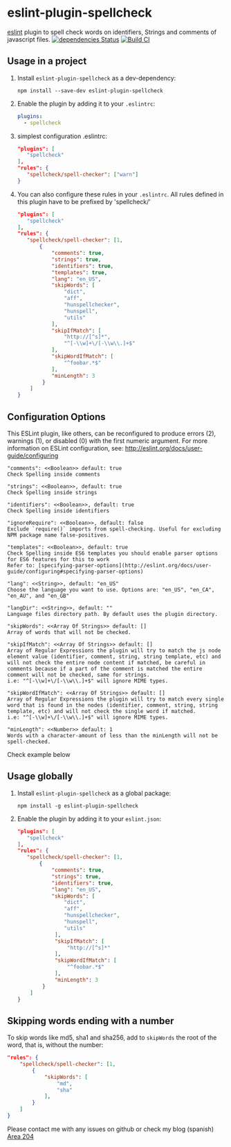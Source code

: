 # eslint-plugin-spellcheck
[eslint](http://eslint.org) plugin to spell check words on identifiers, Strings and comments of javascript files.
[![dependencies Status](https://david-dm.org/aotaduy/eslint-plugin-spellcheck/status.svg)](https://david-dm.org/aotaduy/eslint-plugin-spellcheck)
[![Build CI](https://github.com/aotaduy/eslint-plugin-spellcheck/actions/workflows/node.js.yml/badge.svg)](https://github.com/aotaduy/eslint-plugin-spellcheck/actions/workflows/node.js.yml)
## Usage in a project

1. Install `eslint-plugin-spellcheck` as a dev-dependency:

    ```shell
    npm install --save-dev eslint-plugin-spellcheck
    ```

2. Enable the plugin by adding it to your `.eslintrc`:

    ```yaml
    plugins:
      - spellcheck
    ```
3. simplest configuration .eslintrc: 

    ```json
    "plugins": [
       "spellcheck"
   ],
   "rules": {
       "spellcheck/spell-checker": ["warn"]
    }

4. You can also configure these rules in your `.eslintrc`. All rules defined in this plugin have to be prefixed by 'spellcheck/'

    ```json
    "plugins": [
       "spellcheck"
   ],
   "rules": {
       "spellcheck/spell-checker": [1,
           {
               "comments": true,
               "strings": true,
               "identifiers": true,
               "templates": true,
               "lang": "en_US",
               "skipWords": [
                   "dict",
                   "aff",
                   "hunspellchecker",
                   "hunspell",
                   "utils"
               ],
               "skipIfMatch": [
                   "http://[^s]*",
                   "^[-\\w]+\/[-\\w\\.]+$"
               ],
               "skipWordIfMatch": [
                   "^foobar.*$"
               ],
               "minLength": 3
            }
        ]
    }
    ```

## Configuration Options

 This ESLint plugin, like others, can be reconfigured to produce errors (2), warnings (1), or disabled (0) with the first numeric argument.  For more information on ESLint configuration, see: http://eslint.org/docs/user-guide/configuring

````
"comments": <<Boolean>> default: true
Check Spelling inside comments

"strings": <<Boolean>>, default: true
Check Spelling inside strings

"identifiers": <<Boolean>>, default: true
Check Spelling inside identifiers

"ignoreRequire": <<Boolean>>, default: false
Exclude `require()` imports from spell-checking. Useful for excluding NPM package name false-positives.

"templates": <<Boolean>>, default: true
Check Spelling inside ES6 templates you should enable parser options for ES6 features for this to work
Refer to: [specifying-parser-options](http://eslint.org/docs/user-guide/configuring#specifying-parser-options)

"lang": <<String>>, default: "en_US"
Choose the language you want to use. Options are: "en_US", "en_CA", "en_AU", and "en_GB"

"langDir": <<String>>, default: ""
Language files directory path. By default uses the plugin directory.

"skipWords": <<Array Of Strings>> default: []
Array of words that will not be checked.

"skipIfMatch": <<Array Of Strings>> default: []
Array of Regular Expressions the plugin will try to match the js node element value (identifier, comment, string, string template, etc) and will not check the entire node content if matched, be careful in comments because if a part of the comment is matched the entire comment will not be checked, same for strings.
i.e: "^[-\\w]+\/[-\\w\\.]+$" will ignore MIME types.

"skipWordIfMatch": <<Array Of Strings>> default: []
Array of Regular Expressions the plugin will try to match every single word that is found in the nodes (identifier, comment, string, string template, etc) and will not check the single word if matched.
i.e: "^[-\\w]+\/[-\\w\\.]+$" will ignore MIME types.

"minLength": <<Number>> default: 1
Words with a character-amount of less than the minLength will not be spell-checked.
````

Check example below


## Usage globally

1. Install `eslint-plugin-spellcheck` as a global package:

    ```shell
    npm install -g eslint-plugin-spellcheck
    ```

2. Enable the plugin by adding it to your `eslint.json`:

    ```json
    "plugins": [
       "spellcheck"
   ],
   "rules": {
       "spellcheck/spell-checker": [1,
           {
               "comments": true,
               "strings": true,
               "identifiers": true,
               "lang": "en_US",
               "skipWords": [
                   "dict",
                   "aff",
                   "hunspellchecker",
                   "hunspell",
                   "utils"
                ],
                "skipIfMatch": [
                    "http://[^s]*"
                ],
                "skipWordIfMatch": [
                    "^foobar.*$"
                ],
                "minLength": 3
            }
        ]
   }
    ```

## Skipping words ending with a number
To skip words like md5, sha1 and sha256, add to `skipWords` the root of the word, that is, without the number:

```json
"rules": {
    "spellcheck/spell-checker": [1,
        {
            "skipWords": [
                "md",
                "sha"
            ],
        }
    ]
}
```

Please contact me with any issues on github or check my blog (spanish) [Area 204](https://aotaduy.github.io/area204/)

